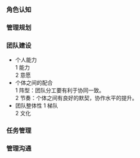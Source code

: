 ### 角色认知

### 管理规划

### 团队建设
- 个人能力  
  1 能力  
  2 意愿
- 个体之间的配合  
  1 阵型：团队分工要有利于协同一致。  
  2 节奏：个体之间有良好的默契，协作水平的提升。
- 团队整体性
  1 梯队  
  2 文化  
### 任务管理

### 管理沟通